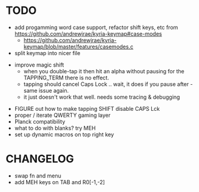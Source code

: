 # TODO


 - add progamming word case support, refactor shift keys, etc from https://github.com/andrewjrae/kyria-keymap#case-modes
   -  https://github.com/andrewjrae/kyria-keymap/blob/master/features/casemodes.c
 - split keymap into nicer file


 * improve magic shift
   - when you double-tap it then hit an alpha without pausing for the TAPPING_TERM there is no effect.
   - tapping should cancel Caps Lock .. wait, it does if you pause after - same issue again.
   - it just doesn't work that well. needs some tracing & debugging
   



 - FIGURE out how to make tapping SHIFT disable CAPS Lck
 - proper / iterate QWERTY gaming layer
 - Planck compatibility
 - what to do with blanks? try MEH
 - set up dynamic macros on top right key 

# CHANGELOG
 
* swap fn and menu
* add MEH keys on TAB and R0[-1,-2]



